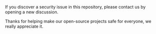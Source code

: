 

If you discover a security issue in this repository, please contact us by opening a new discussion.

Thanks for helping make our open-source projects safe for everyone, we really appreciate it.
